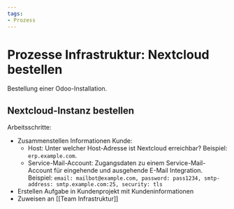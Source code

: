 ```yaml
---
tags:
- Prozess
---
```

# Prozesse Infrastruktur: Nextcloud bestellen
Bestellung einer Odoo-Installation.

## Nextcloud-Instanz bestellen
Arbeitsschritte:
* Zusammenstellen Informationen Kunde:
	* Host: Unter welcher Host-Adresse ist Nextcloud erreichbar? Beispiel: `erp.example.com`.
	* Service-Mail-Account: Zugangsdaten zu einem Service-Mail-Account für eingehende und ausgehende E-Mail Integration. Beispiel: `email: mailbot@example.com, password: pass1234, smtp-address: smtp.example.com:25, security: tls`
* Erstellen Aufgabe in Kundenprojekt mit Kundeninformationen
* Zuweisen an [[Team Infrastruktur]]